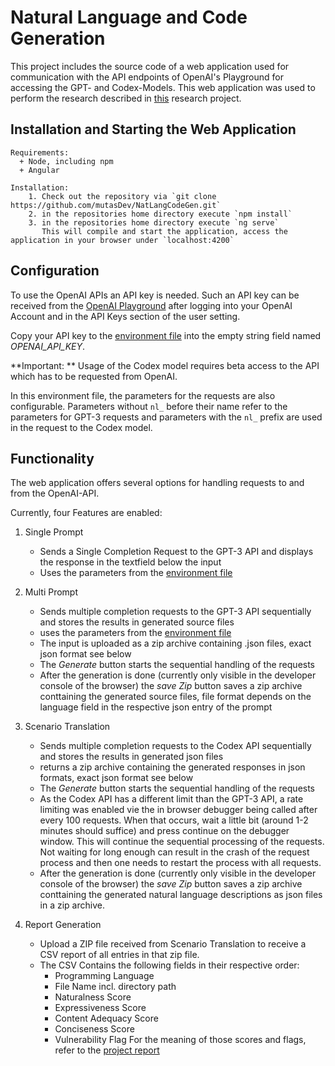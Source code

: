 # Natural Language and Code Generation

This project includes the source code of a web application used for communication with the API endpoints of OpenAI's Playground for accessing the GPT- and Codex-Models.
This web application was used to perform the research described in [this](https://project.mutas.dev) research project.


## Installation and Starting the Web Application
    Requirements: 
      + Node, including npm
      + Angular
      
    Installation:
        1. Check out the repository via `git clone https://github.com/mutasDev/NatLangCodeGen.git`
        2. in the repositories home directory execute `npm install`
        3. in the repositories home directory execute `ng serve`
           This will compile and start the application, access the application in your browser under `localhost:4200`
           

## Configuration 
 To use the OpenAI APIs an API key is needed. Such an API key can be received from the [OpenAI Playground](https://beta.openai.com/playground) after logging into your OpenAI Account and in the API Keys section of the user setting. 
 
 Copy your API key to the [environment file](/src/environments/environment.ts) into the empty string field named *OPENAI_API_KEY*.
 
 **Important: ** Usage of the Codex model requires beta access to the API which has to be requested from OpenAI.
 
 
 In this environment file, the parameters for the requests are also configurable. Parameters without `nl_` before their name refer to the parameters for GPT-3 requests and parameters with the `nl_` prefix are used in the request to the Codex model.

## Functionality
The web application offers several options for handling requests to and from the OpenAI-API.

Currently, four Features are enabled:

   1. Single Prompt
      + Sends a Single Completion Request to the GPT-3 API and displays the response in the textfield below the input
      + Uses the parameters from the [environment file](/src/environments/environment.ts) 
      
   2. Multi Prompt
      + Sends multiple completion requests to the GPT-3 API sequentially and stores the results in generated source files
      + uses the parameters from the [environment file](/src/environments/environment.ts) 
      + The input is uploaded as a zip archive containing .json files, exact json format see below
      + The *Generate* button starts the sequential handling of the requests
      + After the generation is done (currently only visible in the developer console of the browser) the *save Zip* button saves a zip archive conttaining the generated source files, file format depends on the language field in the respective json entry of the prompt
      
   3. Scenario Translation
      + Sends multiple completion requests to the Codex API sequentially and stores the results in generated json files
      + returns a zip archive containing the generated responses in json formats, exact json format see below
      + The *Generate* button starts the sequential handling of the requests
      + As the Codex API has a different limit than the GPT-3 API, a rate limiting was enabled vie the in browser debugger being called after every 100 requests. When that occurs, wait a little bit (around 1-2 minutes should suffice) and press continue on the debugger window. This will continue the sequential processing of the requests. Not waiting for long enough can result in the crash of the request process and then one needs to restart the process with all requests.
      + After the generation is done (currently only visible in the developer console of the browser) the *save Zip* button saves a zip archive conttaining the generated natural language descriptions as json files in a zip archive.
      
   4. Report Generation
       + Upload a ZIP file received from Scenario Translation to receive a CSV report of all entries in that zip file.
       + The CSV Contains the following fields in their respective order:
           + Programming Language
           + File Name incl. directory path
           + Naturalness Score
           + Expressiveness Score
           + Content Adequacy Score
           + Conciseness Score
           + Vulnerability Flag
        For the meaning of those scores and flags, refer to the [project report](https://project.mutas.dev)
        
           
   
